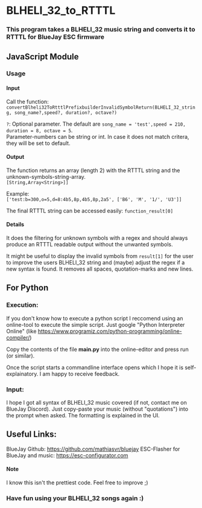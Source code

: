 # BLHELI_32_to_RTTTL
### This program takes a BLHELI_32 music string and converts it to RTTTL for BlueJay ESC firmware

## JavaScript Module

### Usage

#### Input
Call the function:\
 `convertBlheli32ToRtttlPrefixbuilderInvalidSymbolReturn(BLHELI_32_string, song_name?,speed?, duration?, octave?)`
 
 `?`: Optional parameter. The default are `song_name = 'test',speed = 210, duration = 8, octave = 5`.\
Parameter-numbers can be string or int. In case it does not match critera, they will be set to default.

#### Output
The function returns an array (length 2) with the RTTTL string and the unknown-symbols-string-array.\
`[String,Array<String>]]`

Example:\
`['test:b=300,o=5,d=8:4b5,8p,4b5,8p,2a5', ['B6', 'M', '1/', 'U3']]`

The final RTTTL string can be accessed easily: `function_result[0]`

#### Details
It does the filtering for unknown symbols with a regex and should always produce an RTTTL readable output without the unwanted symbols.

It might be useful to display the invalid symbols from `result[1]` for the user to improve the users BLHELI_32 string and (maybe) adjust the regex if a new syntax is found.
It removes all spaces, quotation-marks and new lines.
 
## For Python

### Execution:
If you don't know how to execute a python script I reccomend using an online-tool to execute the simple script.
Just google "Python Interpreter Online" (like https://www.programiz.com/python-programming/online-compiler/)

Copy the contents of the file **main.py** into the online-editor and press run (or similar).

Once the script starts a commandline interface opens which I hope it is self-explainatory.
I am happy to receive feedback.

### Input:
I hope I got all syntax of BLHELI_32 music covered (if not, contact me on BlueJay Discord). Just copy-paste your music (without "quotations") into the prompt when asked.
The formatting is explained in the UI.

## Useful Links:
BlueJay Github: https://github.com/mathiasvr/bluejay
ESC-Flasher for BlueJay and music: https://esc-configurator.com

#### Note

I know this isn't the prettiest code. Feel free to improve ;)

### Have fun using your BLHELI_32 songs again :)
